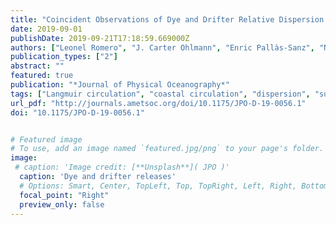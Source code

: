 ```yaml
---
title: "Coincident Observations of Dye and Drifter Relative Dispersion over the Inner Shelf"
date: 2019-09-01
publishDate: 2019-09-21T17:18:59.669000Z
authors: ["Leonel Romero", "J. Carter Ohlmann", "Enric Pallàs-Sanz", "Nicholas M. Statom", "Paula Pérez-Brunius", "Stéphane Maritorena"]
publication_types: ["2"]
abstract: ""
featured: true
publication: "*Journal of Physical Oceanography*"
tags: ["Langmuir circulation", "coastal circulation", "dispersion", "submesoscale fronts", "transport"]
url_pdf: "http://journals.ametsoc.org/doi/10.1175/JPO-D-19-0056.1"
doi: "10.1175/JPO-D-19-0056.1"


# Featured image
# To use, add an image named `featured.jpg/png` to your page's folder. 
image:
 # caption: 'Image credit: [**Unsplash**]( JPO )'
  caption: 'Dye and drifter releases'
  # Options: Smart, Center, TopLeft, Top, TopRight, Left, Right, BottomLeft, Bottom, BottomRight
  focal_point: "Right"
  preview_only: false
---
```


